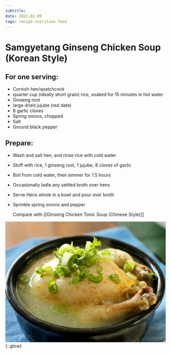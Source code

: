 ```yaml
---
subtitle:
date: 2022-02-09
tags: recipe nutrition food
---
```


# Samgyetang Ginseng Chicken Soup (Korean Style)

## For one serving:

- Cornish hen/spatchcock
- quarter cup (ideally short grain) rice, soaked for 15 minutes in hot water
- Ginseng root
- large dried jujube (red date)
- 8 garlic cloves
- Spring onions, chopped
- Salt
- Ground black pepper

## Prepare:

- Wash and salt hen, and rinse rice with cold water
- Stuff with rice, 1 ginseng root, 1 jujube, 8 cloves of garlic
- Boil from cold water, then simmer for 1.5 hours
- Occasionally ladle any settled broth over hens
- Serve Hens whole in a bowl and pour over broth
- Sprinkle spring onions and pepper  
  
  Compare with [[Ginseng Chicken Tonic Soup (Chinese Style)]]

![](/images/korean-chicken-soup.jpg){:.glow}

[//begin]: # "Autogenerated link references for markdown compatibility"
[chinese-ginseng-chicken-tonic-soup]: chinese-ginseng-chicken-tonic-soup "Ginseng Chicken Tonic Soup (Chinese Style)"
[//end]: # "Autogenerated link references"
